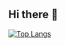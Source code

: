 ## Hi there 👋

[![Top Langs](https://github-readme-stats.vercel.app/api/top-langs/?username=mob954325&hide=ShaderLab&layout=compact)](https://github.com/mob954325/github-readme-stats)


<!--
**mob954325/mob954325** is a ✨ _special_ ✨ repository because its `README.md` (this file) appears on your GitHub profile.

Here are some ideas to get you started:

- 🔭 I’m currently working on ...
- 🌱 I’m currently learning ...
- 👯 I’m looking to collaborate on ...
- 🤔 I’m looking for help with ...
- 💬 Ask me about ...
- 📫 How to reach me: ...
- 😄 Pronouns: ...
- ⚡ Fun fact: ...
-->
